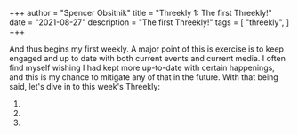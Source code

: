 +++
author = "Spencer Obsitnik"
title = "Threekly 1: The first Threekly!"
date = "2021-08-27"
description = "The first Threekly!"
tags = [
    "threekly",
]
+++

And thus begins my first weekly.  A major point of this is exercise is to keep engaged and up to date with both current events and current media.  I often find myself wishing I had kept more up-to-date with certain happenings, and this is my chance to mitigate any of that in the future.  With that being said, let's dive in to this week's Threekly:

1.

2.

3.
